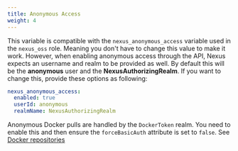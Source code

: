 ```yaml
---
title: Anonymous Access
weight: 4
---
```


This variable is compatible with the `nexus_anonymous_access` variable used in the `nexus_oss` role. Meaning you don't have to change this value to make it work. However, when enabling anonymous access through the API, Nexus expects an username and realm to be provided as well. By default this will be the **anonymous** user and the **NexusAuthorizingRealm**.
If you want to change this, provide these options as following:

```yaml {filename="group_vars/all.yml"}
nexus_anonymous_access:
  enabled: true
  userId: anonymous
  realmName: NexusAuthorizingRealm
```

Anonymous Docker pulls are handled by the `DockerToken` realm. You need to enable this and then ensure the `forceBasicAuth` attribute is set to `false`. See [Docker repositories](/docs/config-api-role/repositories/#docker)
